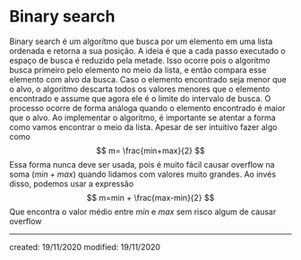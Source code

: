 # Binary search
Binary search é um algorítmo que busca por um elemento em uma lista ordenada e retorna a sua posição. A ideia é que a cada passo executado o espaço de busca é reduzido pela metade. Isso ocorre pois o algoritmo busca primeiro pelo elemento no meio da lista, e então compara esse elemento com alvo da busca. Caso o elemento encontrado seja menor que o alvo, o algoritmo descarta todos os valores menores que o elemento encontrado e assume que agora ele é o limite do intervalo de busca. O processo ocorre de forma análoga quando o elemento encontrado é maior que o alvo.
Ao implementar o algoritmo, é importante se atentar a forma como vamos encontrar o meio da lista. Apesar de ser intuitivo fazer algo como 
$$
m= \frac{min+max}{2}
$$
Essa forma nunca deve ser usada, pois é muito fácil causar overflow na soma $(min+max)$ quando lidamos com valores muito grandes. Ao invés disso, podemos usar a expressão 
$$
m=min + \frac{max-min}{2}
$$
Que encontra o valor médio entre $min$ e $max$ sem risco algum de causar overflow

---

created: 19/11/2020
modified: 19/11/2020
